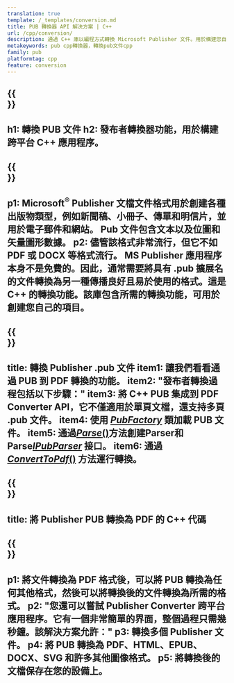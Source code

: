 ```yaml
---
translation: true
template: /_templates/conversion.md
title: PUB 轉換器 API 解決方案 | C++
url: /cpp/conversion/
description: 通過 C++ 庫以編程方式轉換 Microsoft Publisher 文件。用於構建您自己的 PUB 轉換器 C++ 項目的簡單 API 解決方案。
metakeywords: pub cpp轉換器，轉換pub文件cpp
family: pub
platformtag: cpp
feature: conversion
---
```


{{<section banner>}}
---
h1: 轉換 PUB 文件
h2: 發布者轉換器功能，用於構建跨平台 C++ 應用程序。
---

{{<section overview>}}
---
p1: Microsoft<sup>®</sup> Publisher 文檔文件格式用於創建各種出版物類型，例如新聞稿、小冊子、傳單和明信片，並用於電子郵件和網站。 Pub 文件包含文本以及位圖和矢量圖形數據。
p2: 儘管該格式非常流行，但它不如 PDF 或 DOCX 等格式流行。 MS Publisher 應用程序本身不是免費的。因此，通常需要將具有 .pub 擴展名的文件轉換為另一種傳播良好且易於使用的格式。這是 C++ 的轉換功能。該庫包含所需的轉換功能，可用於創建您自己的項目。
---

{{<section feature1>}}
---
title: 轉換 Publisher .pub 文件
item1: 讓我們看看通過 PUB 到 PDF 轉換的功能。
item2: "發布者轉換過程包括以下步驟："
item3: 將 C++ PUB 集成到 PDF Converter API，它不僅適用於單頁文檔，還支持多頁 .pub 文件。
item4: 使用 [*PubFactory*](https://reference.aspose.com/pub/cpp/class/aspose.pub.pub_factory) 類加載 PUB 文件。
item5: 通過[*Parse*()](https://reference.aspose.com/pub/cpp/class/aspose.pub.i_pub_parser#ae9fc7043f382a5b4a7b694f0fe477915)方法創建Parser和Parse[*IPubParser*](https:///apireference.aspose.com/pub/cpp/class/aspose.pub.i_pub_parser) 接口。
item6: 通過 [*ConvertToPdf*()](https://reference.aspose.com/pub/cpp/class/aspose.pub.i_pdf_converter) 方法運行轉換。
---

{{<section codeexample>}}
---
title: 將 Publisher PUB 轉換為 PDF 的 C++ 代碼
---

{{<section summary>}}
---
p1: 將文件轉換為 PDF 格式後，可以將 PUB 轉換為任何其他格式，然後可以將轉換後的文件轉換為所需的格式。
p2: "您還可以嘗試 Publisher Converter 跨平台應用程序。它有一個非常簡單的界面，整個過程只需幾秒鐘。該解決方案允許："
p3: 轉換多個 Publisher 文件。
p4: 將 PUB 轉換為 PDF、HTML、EPUB、DOCX、SVG 和許多其他圖像格式。
p5: 將轉換後的文檔保存在您的設備上。
---